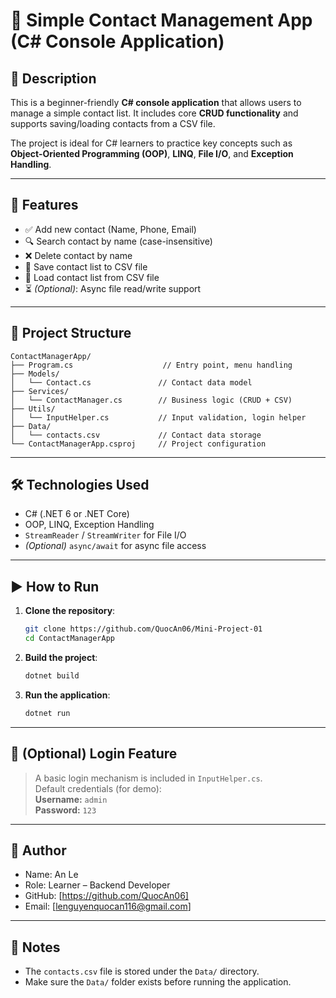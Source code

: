 
# 📒 Simple Contact Management App (C# Console Application)

## 🧾 Description
This is a beginner-friendly **C# console application** that allows users to manage a simple contact list. It includes core **CRUD functionality** and supports saving/loading contacts from a CSV file.

The project is ideal for C# learners to practice key concepts such as **Object-Oriented Programming (OOP)**, **LINQ**, **File I/O**, and **Exception Handling**.

---

## 🎯 Features
- ✅ Add new contact (Name, Phone, Email)
- 🔍 Search contact by name (case-insensitive)
- ❌ Delete contact by name
- 💾 Save contact list to CSV file
- 📂 Load contact list from CSV file
- ⏳ *(Optional)*: Async file read/write support

---

## 📁 Project Structure

```
ContactManagerApp/
├── Program.cs                    // Entry point, menu handling
├── Models/
│   └── Contact.cs               // Contact data model
├── Services/
│   └── ContactManager.cs        // Business logic (CRUD + CSV)
├── Utils/
│   └── InputHelper.cs           // Input validation, login helper
├── Data/
│   └── contacts.csv             // Contact data storage
└── ContactManagerApp.csproj     // Project configuration
```

---

## 🛠 Technologies Used
- C# (.NET 6 or .NET Core)
- OOP, LINQ, Exception Handling
- `StreamReader` / `StreamWriter` for File I/O
- *(Optional)* `async/await` for async file access

---

## ▶️ How to Run

1. **Clone the repository**:
   ```bash
   git clone https://github.com/QuocAn06/Mini-Project-01
   cd ContactManagerApp
   ```

2. **Build the project**:
   ```bash
   dotnet build
   ```

3. **Run the application**:
   ```bash
   dotnet run
   ```

---

## 🔐 (Optional) Login Feature
> A basic login mechanism is included in `InputHelper.cs`.  
> Default credentials (for demo):  
> **Username:** `admin`  
> **Password:** `123`

---

## 👤 Author
- Name: An Le  
- Role: Learner – Backend Developer  
- GitHub: [https://github.com/QuocAn06]  
- Email: [lenguyenquocan116@gmail.com]

---

## 📌 Notes
- The `contacts.csv` file is stored under the `Data/` directory.
- Make sure the `Data/` folder exists before running the application.
